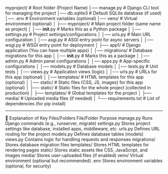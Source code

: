 myproject/                  # Root folder (Project Name)
│── manage.py               # Django CLI tool for managing the project
│── db.sqlite3              # Default SQLite database (if used)
│── .env                    # Environment variables (optional)
│── venv/                   # Virtual environment (optional)
│
├── myproject/              # Main project folder (same name as project)
│   │── __init__.py         # Marks this as a Python package
│   │── settings.py         # Project settings/configurations
│   │── urls.py             # Main URL configuration
│   │── asgi.py             # ASGI entry point for async servers
│   │── wsgi.py             # WSGI entry point for deployment
│
├── app1/                   # Django application (You can have multiple apps)
│   │── migrations/         # Database migrations for this app
│   │── __init__.py         # Marks this as a package
│   │── admin.py            # Admin panel configurations
│   │── apps.py             # App-specific configurations
│   │── models.py           # Database models
│   │── tests.py            # Unit tests
│   │── views.py            # Application views (logic)
│   │── urls.py             # URLs for this app (optional)
│   │── templates/          # HTML templates for this app (optional)
│   │── static/             # Static files (CSS, JS, images) for this app (optional)
│
├── static/                 # Static files for the whole project (collected in production)
│
├── templates/              # Global templates for the project
│
├── media/                  # Uploaded media files (if needed)
│
└── requirements.txt        # List of dependencies (for pip install)



--------------------------------------------------

📝 Explanation of Key Files/Folders
File/Folder	Purpose
manage.py	Runs Django commands (e.g., runserver, migrate)
settings.py	Stores project settings like database, installed apps, middleware, etc.
urls.py	    Defines URL routing for the project
models.py	Defines database tables (models)
views.py	Contains logic for handling requests and responses
migrations/	Stores database migration files
templates/	Stores HTML templates for rendering pages
static/	    Stores static assets like CSS, JavaScript, and images
media/	    Stores user-uploaded files (if enabled)
venv/	    Virtual environment (optional but recommended)
.env	    Stores environment variables (optional, for security)